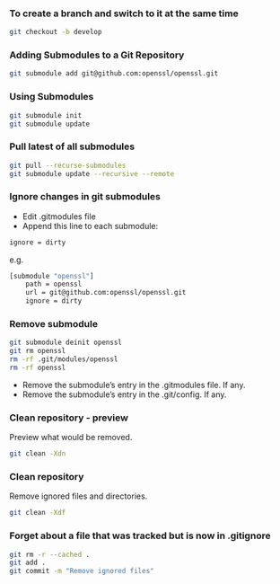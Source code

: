 ### To create a branch and switch to it at the same time
```bash
git checkout -b develop
```

### Adding Submodules to a Git Repository
```bash
git submodule add git@github.com:openssl/openssl.git
```

### Using Submodules
```bash
git submodule init
git submodule update
```

### Pull latest of all submodules
```bash
git pull --recurse-submodules
git submodule update --recursive --remote
```

### Ignore changes in git submodules

* Edit .gitmodules file
* Append this line to each submodule:
```bash
ignore = dirty
```

e.g.
```bash
[submodule "openssl"]
	path = openssl
	url = git@github.com:openssl/openssl.git
	ignore = dirty
```

### Remove submodule
```bash
git submodule deinit openssl
git rm openssl
rm -rf .git/modules/openssl
rm -rf openssl
```

* Remove the submodule’s entry in the .gitmodules file. If any.
* Remove the submodule’s entry in the .git/config. If any.

### Clean repository - preview
Preview what would be removed.
```bash
git clean -Xdn
```

### Clean repository
Remove ignored files and directories.
```bash
git clean -Xdf
```

### Forget about a file that was tracked but is now in .gitignore
```bash
git rm -r --cached .
git add .
git commit -m "Remove ignored files"
```


